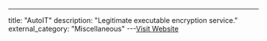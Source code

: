 ---
title: "AutoIT"
description: "Legitimate executable encryption service."
external_category: "Miscellaneous"
---[Visit Website](https://www.autoitscript.com/site)

